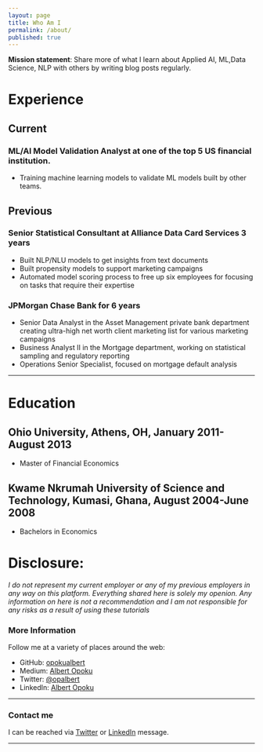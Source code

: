 ```yaml
---
layout: page
title: Who Am I
permalink: /about/
published: true
---
```


__Mission statement__: Share more of what I learn about Applied AI, ML,Data Science, NLP with others by writing blog posts regularly.

# Experience

## Current

### ML/AI Model Validation Analyst at one of the top 5 US financial institution.
* Training machine learning models to validate ML models built by other teams.

## Previous
### Senior Statistical Consultant at Alliance Data Card Services 3 years
* Built NLP/NLU models to get insights from text documents
* Built propensity models to support marketing campaigns
* Automated model scoring process to free up six employees for focusing on tasks that require their expertise

### JPMorgan Chase Bank for 6 years
* Senior Data Analyst in the Asset Management private bank department creating ultra-high net worth client marketing list for various marketing campaigns
* Business Analyst II in the Mortgage department, working on statistical sampling and regulatory reporting
* Operations Senior Specialist, focused on mortgage default analysis


*****

# Education
## Ohio University, Athens, OH, January 2011-August 2013
* Master of Financial Economics

## Kwame Nkrumah University of Science and Technology, Kumasi, Ghana, August 2004-June 2008
* Bachelors in Economics


# Disclosure:

*I do not represent my current employer or any of my previous employers in any way on this platform. Everything shared here is solely my openion. Any information on here is not a recommendation and I am not responsible for any risks as a result of using these tutorials*

### More Information

Follow me at a variety of places around the web:

* GitHub: [opokualbert](https://github.com/opokualbert)
* Medium: [Albert Opoku](https://medium.com/@opalkabert)
* Twitter: [@opalbert](https://twitter.com/opalbert)
* LinkedIn: [Albert Opoku](https://www.linkedin.com/in/albertopokupmachinelearning/)

*****

### Contact me

I can be reached via [Twitter](https://twitter.com/opalbert) or [LinkedIn](https://www.linkedin.com/in/albertopokupmachinelearning/) message.

*****

<!--## Live Code

Most about pages are pretty dull. To mix things up, I've included a live Python editor where you can edit and run code. Thanks to [repl.it](https://repl.it/) for making this possible.

<div class="code-container">
    <iframe src="https://repl.it/@WillKoehrsen/basicpython?lite=true">
    </iframe>
</div>-->
